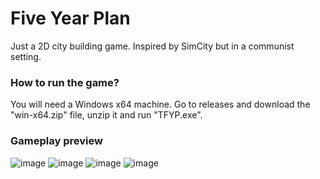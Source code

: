 # Five Year Plan

Just a 2D city building game. Inspired by SimCity but in a communist setting.

### How to run the game?
You will need a Windows x64 machine.
Go to releases and download the "win-x64.zip" file, unzip it and run "TFYP.exe".

### Gameplay preview
![image](https://github.com/CristianStinca/The-Five-Year-Plan/assets/158779976/ce9a004f-3a5a-404e-994d-e2b8f74cd4d5)
![image](https://github.com/CristianStinca/The-Five-Year-Plan/assets/158779976/f34074b0-67a1-420c-9219-33285e2e9923)
![image](https://github.com/CristianStinca/The-Five-Year-Plan/assets/158779976/819ca68c-0512-4572-8636-d88fba1bea43)
![image](https://github.com/CristianStinca/The-Five-Year-Plan/assets/158779976/6d5fe105-738e-4ecb-bf52-32ce85301960)
